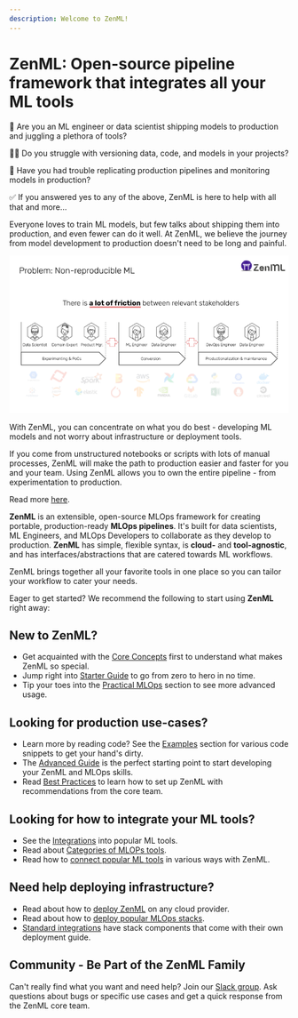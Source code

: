 ```yaml
---
description: Welcome to ZenML!
---
```


# ZenML: Open-source pipeline framework that integrates all your ML tools

🤹 Are you an ML engineer or data scientist shipping models to production and juggling a plethora of tools? 

🤷‍♂️ Do you struggle with versioning data, code, and models in your projects? 

👀 Have you had trouble replicating production pipelines and monitoring models in production?

✅ If you answered yes to any of the above, ZenML is here to help with all that and more...

Everyone loves to train ML models, but few talks about shipping them into production, and even fewer can do it well.
At ZenML, we believe the journey from model development to production doesn't need to be long and painful.

![The long journey from experimentation to production.](../assets/1-pipeline-hard-reproduce.png)

With ZenML, you can concentrate on what you do best - developing ML models and not worry about infrastructure or deployment tools.

If you come from unstructured notebooks or scripts with lots of manual processes, ZenML will make the path to production easier and faster for you and your team.
Using ZenML allows you to own the entire pipeline - from experimentation to production.

Read more [here](https://blog.zenml.io/why-zenml/).

**ZenML** is an extensible, open-source MLOps framework for creating portable, production-ready **MLOps pipelines**. 
It's built for data scientists, ML Engineers, and MLOps Developers to collaborate as they develop to production.
**ZenML** has simple, flexible syntax, is **cloud-** and 
**tool-agnostic**, and has interfaces/abstractions that are catered towards ML workflows. 

ZenML brings together all your favorite tools in one place so you can tailor your workflow to cater your needs.

Eager to get started? We recommend the following to start using **ZenML** right away:

## **New to ZenML?**

- Get acquainted with the [Core Concepts](./core-concepts.md) first  to understand what makes ZenML so special. 
- Jump right into [Starter Guide](../starter-guide/pipelines/pipelines.md) to go from zero to hero in no time.
- Tip your toes into the [Practical MLOps](../advanced-guide/practical/practical-mlops.md) section to see more advanced usage.

## **Looking for production use-cases?**

- Learn more by reading code? See the [Examples](../examples/examples-and-use-cases.md) section for various code snippets to get your hand's dirty.
- The [Advanced Guide](../advanced-guide/practical/practical-mlops.md) is the perfect starting point to start developing your ZenML and MLOps skills.
- Read [Best Practices](../guidelines/best-practices.md) to learn how to set up ZenML with recommendations from the core team.

## **Looking for how to integrate your ML tools?**

- See the [Integrations](../component-gallery/integrations.md) into popular ML tools.
- Read about [Categories of MLOPs tools](../component-gallery/categories.md).
- Read how to [connect popular ML tools](../popular-stack-guides/overview.md) in various ways with ZenML.

## **Need help deploying infrastructure?**

- Read about how to [deploy ZenML](../getting-started/deploying-zenml/deployment.md) on any cloud provider.
- Read about how to [deploy popular MLOps stacks](../popular-stack-guides/overview.md).
- [Standard integrations](../component-gallery/integrations.md) have stack components that come with their own deployment guide.

## **Community** - Be Part of the ZenML Family

Can't really find what you want and need help? Join our [Slack group](https://zenml.io/slack-invite/). Ask questions about bugs or specific use cases and get a quick response from the ZenML core team.